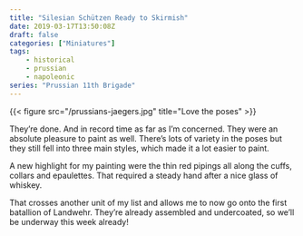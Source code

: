 ```yaml
---
title: "Silesian Schützen Ready to Skirmish"
date: 2019-03-17T13:50:08Z
draft: false
categories: ["Miniatures"]
tags:
    - historical
    - prussian
    - napoleonic
series: "Prussian 11th Brigade"
---
```


{{< figure src="/prussians-jaegers.jpg" title="Love the poses" >}}

They’re done. And in record time as far as I’m concerned. They were an absolute pleasure to paint as well. There’s lots of variety in the poses but they still fell into three main styles, which made it a lot easier to paint.

A new highlight for my painting were the thin red pipings all along the cuffs, collars and epaulettes. That required a steady hand after a nice glass of whiskey.

That crosses another unit of my list and allows me to now go onto the first batallion of Landwehr. They’re already assembled and undercoated, so we’ll be underway this week already!
